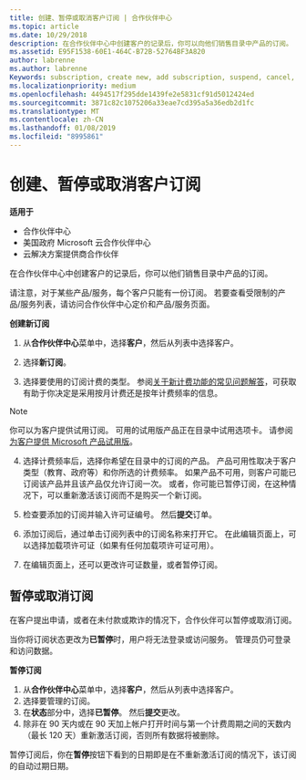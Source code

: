 ```yaml
---
title: 创建、暂停或取消客户订阅 | 合作伙伴中心
ms.topic: article
ms.date: 10/29/2018
description: 在合作伙伴中心中创建客户的记录后，你可以向他们销售目录中产品的订阅。
ms.assetid: E95F1538-60E1-464C-B72B-52764BF3A820
author: labrenne
ms.author: labrenne
Keywords: subscription, create new, add subscription, suspend, cancel,
ms.localizationpriority: medium
ms.openlocfilehash: 4494517f295dde1439fe2e5831cf91d5012424ed
ms.sourcegitcommit: 3871c82c1075206a33eae7cd395a5a36edb2d1fc
ms.translationtype: MT
ms.contentlocale: zh-CN
ms.lasthandoff: 01/08/2019
ms.locfileid: "8995861"
---
```

# <a name="create-suspend-or-cancel-customer-subscriptions"></a>创建、暂停或取消客户订阅

**适用于**

-  合作伙伴中心
-  美国政府 Microsoft 云合作伙伴中心
-  云解决方案提供商合作伙伴

在合作伙伴中心中创建客户的记录后，你可以他们销售目录中产品的订阅。

请注意，对于某些产品/服务，每个客户只能有一份订阅。 若要查看受限制的产品/服务列表，请访问合作伙伴中心定价和产品/服务页面。 


**创建新订阅**

1. 从**合作伙伴中心**菜单中，选择**客户**，然后从列表中选择客户。

2. 选择**新订阅**。

3. 选择要使用的订阅计费的类型。  参阅[关于新计费功能的常见问题解答](faq-about-new-billing-features.md)，可获取有助于你决定是采用按月计费还是按年计费频率的信息。
 
>[!Note]
>你可以为客户提供试用订阅。 可用的试用版产品正在目录中试用选项卡。 请参阅[为客户提供 Microsoft 产品试用版](offer-your-customers-trials-of-microsoft-products.md)。

 
4. 选择计费频率后，选择你希望在目录中的订阅的产品。 产品可用性取决于客户类型（教育、政府等）和你所选的计费频率。 如果产品不可用，则客户可能已订阅该产品并且该产品仅允许订阅一次。 或者，你可能已暂停订阅，在这种情况下，可以重新激活该订阅而不是购买一个新订阅。

5. 检查要添加的订阅并输入许可证编号。 然后**提交**订单。

6. 添加订阅后，通过单击订阅列表中的订阅名称来打开它。 在此编辑页面上，可以选择加载项许可证（如果有任何加载项许可证可用）。

7. 在编辑页面上，还可以更改许可证数量，或者暂停订阅。

## <a name="suspend-or-cancel-a-subscription"></a>暂停或取消订阅

在客户提出申请，或者在未付款或欺诈的情况下，合作伙伴可以暂停或取消订阅。

当你将订阅状态更改为**已暂停**时，用户将无法登录或访问服务。 管理员仍可登录和访问数据。

**暂停订阅**

1.  从**合作伙伴中心**菜单中，选择**客户**，然后从列表中选择客户。
2.  选择要管理的订阅。
3.  在**状态**部分中，选择**已暂停**。 然后**提交**更改。
4.  除非在 90 天内或在 90 天加上帐户打开时间与第一个计费周期之间的天数内（最长 120 天）重新激活订阅，否则所有数据将被删除。

暂停订阅后，你在**暂停**按钮下看到的日期即是在不重新激活订阅的情况下，该订阅的自动过期日期。 




 



